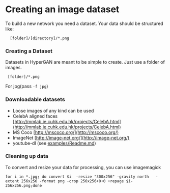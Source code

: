 # Creating an image dataset

To build a new network you need a dataset. Your data should be structured like:

```text
  [folder]/[directory]/*.png
```

### Creating a Dataset

Datasets in HyperGAN are meant to be simple to create. Just use a folder of images.

```text
 [folder]/*.png
```

For jpg\(pass `-f jpg`\)

### Downloadable datasets

* Loose images of any kind can be used
* CelebA aligned faces [http://mmlab.ie.cuhk.edu.hk/projects/CelebA.html](http://mmlab.ie.cuhk.edu.hk/projects/CelebA.html)
* MS Coco [http://mscoco.org/](http://mscoco.org/)
* ImageNet [http://image-net.org/](http://image-net.org/)
* youtube-dl \(see [examples/Readme.md](../examples-1/2d.md)\)

### Cleaning up data

To convert and resize your data for processing, you can use imagemagick

```text
for i in *.jpg; do convert $i  -resize "300x256" -gravity north   -extent 256x256 -format png -crop 256x256+0+0 +repage $i-256x256.png;done
```

